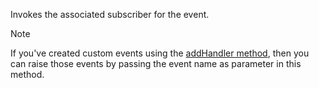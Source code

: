 Invokes the associated subscriber for the event. 

> [!Note]
> If you've created custom events using the [addHandler method](../addHandler.md), then you can raise those events by passing the event name as parameter in this method.
